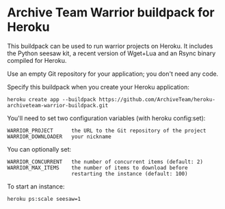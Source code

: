 Archive Team Warrior buildpack for Heroku
=========================================

This buildpack can be used to run warrior projects on Heroku. It includes the Python seesaw kit, a recent version of Wget+Lua and an Rsync binary compiled for Heroku.

Use an empty Git repository for your application; you don't need any code.

Specify this buildpack when you create your Heroku application:

    heroku create app --buildpack https://github.com/ArchiveTeam/heroku-archiveteam-warrior-buildpack.git

You'll need to set two configuration variables (with heroku config:set):

    WARRIOR_PROJECT      the URL to the Git repository of the project
    WARRIOR_DOWNLOADER   your nickname

You can optionally set:

    WARRIOR_CONCURRENT   the number of concurrent items (default: 2)
    WARRIOR_MAX_ITEMS    the number of items to download before
                         restarting the instance (default: 100)

To start an instance:

    heroku ps:scale seesaw=1

